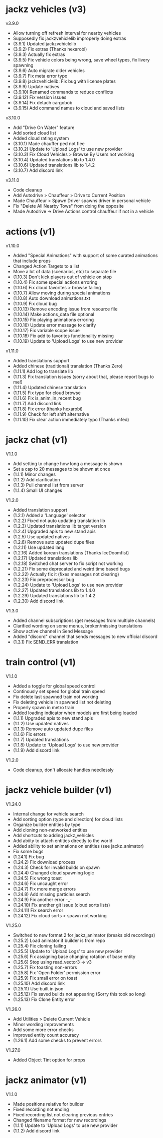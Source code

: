 # jackz vehicles (v3)

v3.9.0

* Allow turning off refresh interval for nearby vehicles
* Supposedly fix jackzvehiclelib improperly doing extras
* (3.9.1) Updated jackzvehiclelib
* (3.9.2) Fix extras (Thanks hexarobi)
* (3.9.3) Actually fix extras
* (3.9.5) Fix vehicle colors being wrong, save wheel types, fix livery spawning
* (3.9.6) Auto migrate older vehicles
* (3.9.7) Fix meta error typo
* (3.9.8) jackzvehiclelib: Fix bug with license plates
* (3.9.9) Update natives
* (3.9.10) Renamed commands to reduce conflicts
* (3.9.12) Fix version issues
* (3.9.14) Fix detach cargobob
* (3.9.15) Add command names to cloud and saved lists

v3.10.0

* Add "Drive On Water" feature
* Add sorted cloud list
* Added cloud rating system
* (3.10.1) Made chauffer ped not flee
* (3.10.2) Update to 'Upload Logs' to use new provider
* (3.10.3) Fix Cloud Vehicles > Browse By Users not working
* (3.10.4) Updated translations lib to 1.4.0
* (3.10.6) Updated translations lib to 1.4.2
* (3.10.7) Add discord link

v3.11.0

* Code cleanup
* Add Autodrive > Chauffeur > Drive to Current Position
* Made Chauffeur > Spawn Driver spawns driver in personal vehicle
* Fix "Delete All Nearby Tows" from doing the opposite
* Made Autodrive -> Drive Actions control chauffeur if not in a vehicle

# actions (v1)

v1.10.0

* Added "Special Animations" with support of some curated animations that include props
* Changed Action Targets to a list
* Move a lot of data (scenarios, etc) to separate file
* (1.10.3) Don't kick players out of vehicle on stop
* (1.10.4) Fix some special actions erroring
* (1.10.6) Fix cloud favorites > browse failing
* (1.10.7) Allow moving during special animations
* (1.10.8) Auto download animations.txt
* (1.10.9) Fix cloud bug
* (1.10.13) Remove encoding issue from resource file
* (1.10.14) Make actions_data file optional
* (1.10.15) Fix playing animations erroring
* (1.10.16) Update error message to clarify
* (1.10.17) Fix variable scope issue
* (1.10.18) Fix add to favorites functionality missing
* (1.10.19) Update to 'Upload Logs' to use new provider

v1.11.0

* Added translations support
* Added chinese (traditional) translation (Thanks Zero)
* (1.11.1) Add log to translate lib
* (1.11.3) Fix translation issues (sorry about that, please report bugs to me!)
* (1.11.4) Updated chinese translation
* (1.11.5) Fix typo for cloud browse
* (1.11.6) Fix is_anim_in_recent bug
* (1.11.7) Add discord link
* (1.11.8) Fix error (thanks hexarobi)
* (1.11.9) Check for left shift alternative
* (1.11.10) Fix clear action immediately typo (Thanks mfed)

# jackz chat (v1)

V1.1.0

* Add setting to change how long a message is shown
* Set a cap to 20 messages to be shown at once
* (1.1.1) Minor changes
* (1.1.2) Add clarification
* (1.1.3) Pull channel list from server
* (1.1.4) Small UI changes

V1.2.0

* Added translation support
* (1.2.1) Added a 'Language' selector
* (1.2.2) Fixed not auto updating translation lib
* (1.2.3) Updated translations lib target version
* (1.2.4) Upgraded apis to new stand apis
* (1.2.5) Use updated natives
* (1.2.6) Remove auto updated dupe files
* (1.2.11) Use updated lang
* (1.2.16) Added korean translations (Thanks IceDoomfist)
* (1.2.17) Updated translations lib
* (1.2.18) Switched chat server to fix script not working
* (1.2.21) Fix some deprecated and weird time based bugs
* (1.2.22) Actually fix it (fixes messages not clearing)
* (1.2.23) Fix preprocessor bug
* (1.2.24) Update to 'Upload Logs' to use new provider
* (1.2.27) Updated translations lib to 1.4.0
* (1.2.29) Updated translations lib to 1.4.2
* (1.2.30) Add discord link

V1.3.0

* Added channel subscriptions (get messages from multiple channels)
* Clarified wording on some menus, broken/missing translations
* Show active channel in Send Message
* Added "discord" channel that sends messages to new official discord
* (1.3.1) Fix SEND_ERR translation

# train control (v1)

V1.1.0

* Added a toggle for global speed control
* Continously set speed for global train speed
* Fix delete last spawned train not working
* Fix deleting vehicle in spawned list not deleting
* Properly spawn in metro train
* Added loading indicator when models are first being loaded
* (1.1.1) Upgraded apis to new stand apis
* (1.1.2) Use updated natives
* (1.1.3) Remove auto updated dupe files
* (1.1.6) Fix errors
* (1.1.7) Updated translations
* (1.1.8) Update to 'Upload Logs' to use new provider
* (1.1.9) Add discord link

V1.2.0

* Code cleanup, don't allocate handles needlessly

# jackz vehicle builder (v1)

V1.24.0

* Internal change for vehicle search
* Add sorting option (type and direction) for cloud lists
* Organize builder entities by type
* Add cloning non-networked entities
* Add shortcuts to adding jackz_vehicles
* Add abiity to attach entities directly to the world
* Added ability to set animations on entities (see jackz_animator)
* Fix some bugs
* (1.24.1) Fix bug
* (1.24.2) Fix download process
* (1.24.3) Check for invalid builds on spawn
* (1.24.4) Changed cloud spawning logic
* (1.24.5) Fix wrong toast
* (1.24.6) Fix uncaught error
* (1.24.7) Fix more merge errors
* (1.24.8) Add missing particles search
* (1.24.9) Fix another error -_-
* (1.24.10) Fix another git issue (cloud sorts lists)
* (1.24.11) Fix search error
* (1.24.12) Fix cloud sorts > spawn not working

V1.25.0

* Switched to new format 2 for jackz_animator (breaks old recordings)
* (1.25.2) Load animator if builder is from repo
* (1.25.4) Fix cloning failing
* (1.25.5) Update to 'Upload Logs' to use new provider
* (1.25.6) Fix assigning base changing rotation of base entity
* (1.25.6) Stop using read_vector3 -> v3
* (1.25.7) Fix toasting non-errors
* (1.25.8) Fix 'Open Folder' permission error
* (1.25.9) Fix small error on toast
* (1.25.10) Add discord link
* (1.25.11) Use built in json
* (1.25.12) Fix saved builds not appearing (Sorry this took so long)
* (1.25.13) Fix Clone Entity error

V1.26.0

* Add Utilities > Delete Current Vehicle
* Minor wording improvements
* Add some more error checks
* Improved entity count accuracy
* (1.26.1) Add some checks to prevent errors

V1.27.0

* Added Object Tint option for props

# jackz animator (v1)

V1.1.0

* Made positions relative for builder
* Fixed recording not ending
* Fixed recording list not clearing previous entries
* Changed filename format for new recordings
* (1.1.1) Update to 'Upload Logs' to use new provider
* (1.1.2) Add discord link
